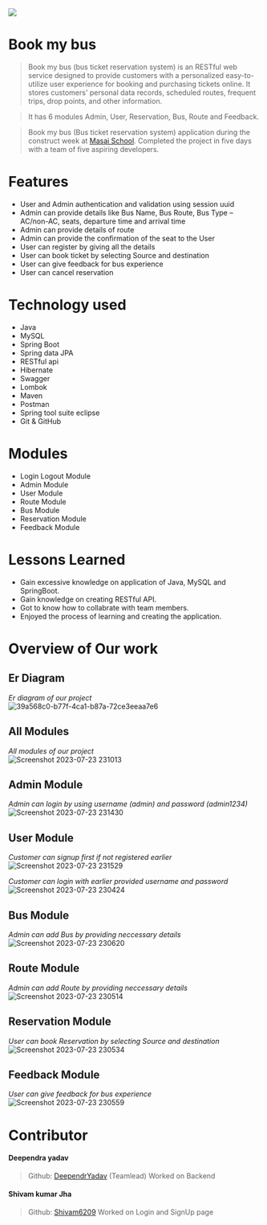 <img src = "https://bookmybus.co.in/themes/default/admin/assets/upload/logos/logo1-removebg-new.png" />

# Book my bus

> Book my bus (bus ticket reservation system) is an RESTful web service designed to provide customers with a personalized easy-to-utilize user experience for booking and purchasing tickets online. It stores customers' personal data records, scheduled routes, frequent trips, drop points, and other information.

> It has 6 modules Admin, User, Reservation, Bus, Route and Feedback.

> Book my bus (Bus ticket reservation system) application during the construct week at [Masai School](https://masaischool.com/). Completed the project in five days with a team of five aspiring developers.

# Features

- User and Admin authentication and validation using session uuid
- Admin can provide details like Bus Name, Bus Route, Bus Type –AC/non-AC, seats, departure time and arrival time
- Admin can provide details of route
- Admin can provide the confirmation of the seat to the User
- User can register by giving all the details
- User can book ticket by selecting Source and destination
- User can give feedback for bus experience
- User can cancel reservation

# Technology used 

- Java
- MySQL
- Spring Boot
- Spring data JPA
- RESTful api
- Hibernate
- Swagger
- Lombok
- Maven
- Postman
- Spring tool suite eclipse
- Git & GitHub

# Modules

- Login Logout Module
- Admin Module
- User Module
- Route Module
- Bus Module
- Reservation Module
- Feedback Module

# Lessons Learned

- Gain excessive knowledge on application of Java, MySQL and SpringBoot.
- Gain knowledge on creating RESTful API.
- Got to know how to collabrate with team members.
- Enjoyed the process of learning and creating the application.

# Overview of Our work

## **Er Diagram** 
*Er diagram of our project*
</br>
![39a568c0-b77f-4ca1-b87a-72ce3eeaa7e6](https://github.com/DeependrYadav/honest-wing-5796/assets/121309012/9c8bb70a-5f68-4210-8a88-d8796f8e165c)

## **All Modules** 
*All modules of our project*
</br>
![Screenshot 2023-07-23 231013](https://github.com/DeependrYadav/honest-wing-5796/assets/121309012/0bab30a1-8c4b-4032-b528-0532c49d4fc8)


## **Admin Module** 
*Admin can login by using username (admin) and password (admin1234)*
</br>
![Screenshot 2023-07-23 231430](https://github.com/DeependrYadav/honest-wing-5796/assets/121309012/769f3ab9-f0c0-471f-b3bf-8b635940bdd8)

## **User Module**
*Customer can signup first if not registered earlier*
</br>
![Screenshot 2023-07-23 231529](https://github.com/DeependrYadav/honest-wing-5796/assets/121309012/32f62e58-51fc-4725-9bd6-90c77f853de2)

*Customer can login with earlier provided username and password*
</br>
![Screenshot 2023-07-23 230424](https://github.com/DeependrYadav/honest-wing-5796/assets/121309012/da8cb5e2-616f-4294-a5c2-f55853cf28eb)

## **Bus Module** 
*Admin can add Bus by providing neccessary details*
</br>
![Screenshot 2023-07-23 230620](https://github.com/DeependrYadav/honest-wing-5796/assets/121309012/6443f399-696f-45bc-8be9-877490633c47)

## **Route Module**
*Admin can add Route by providing neccessary details*
</br>
![Screenshot 2023-07-23 230514](https://github.com/DeependrYadav/honest-wing-5796/assets/121309012/abafa311-7b93-42de-bd8f-9011bd88e8ba)

## **Reservation Module**
*User can book Reservation by selecting Source and destination*
</br>
![Screenshot 2023-07-23 230534](https://github.com/DeependrYadav/honest-wing-5796/assets/121309012/bd23d53e-a2d3-4b31-9aea-8c61f7ef2cb6)

## **Feedback Module**
*User can give feedback for bus experience*
</br>
![Screenshot 2023-07-23 230559](https://github.com/DeependrYadav/honest-wing-5796/assets/121309012/097301e3-a2be-4718-a538-3f6ae1537c82)

# Contributor

#### Deependra yadav
> Github: [DeependrYadav](https://github.com/DeependrYadav) 
(Teamlead)
Worked on Backend

#### Shivam kumar Jha
> Github: [Shivam6209](https://github.com/Shivam6209)
Worked on Login and SignUp page



